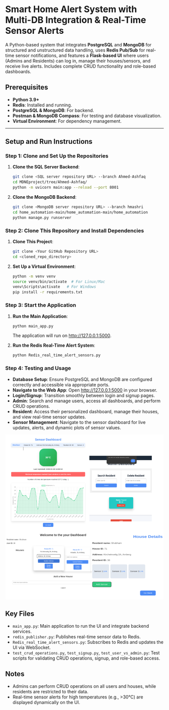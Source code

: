 
# Smart Home Alert System with Multi-DB Integration & Real-Time Sensor Alerts

A Python-based system that integrates **PostgreSQL** and **MongoDB** for structured and unstructured data handling, uses **Redis Pub/Sub** for real-time sensor notifications, and features a **Flask-based UI** where users (Admins and Residents) can log in, manage their houses/sensors, and receive live alerts. Includes complete CRUD functionality and role-based dashboards.

## Prerequisites
- **Python 3.9+**
- **Redis**: Installed and running.
- **PostgreSQL & MongoDB**: For backend.
- **Postman & MongoDB Compass**: For testing and database visualization.
- **Virtual Environment**: For dependency management.

---

## Setup and Run Instructions

### Step 1: Clone and Set Up the Repositories
1. **Clone the SQL Server Backend**:
   ```bash
   git clone <SQL server repository URL> --branch Ahmed-Ashfaq
   cd MDNEproject/tree/Ahmed-Ashfaq/
   python -m uvicorn main:app --reload --port 8001
   ```

2. **Clone the MongoDB Backend**:
   ```bash
   git clone <MongoDB server repository URL> --branch hmashri
   cd home_automation-main/home_automation-main/home_automation
   python manage.py runserver
   ```

### Step 2: Clone This Repository and Install Dependencies
1. **Clone This Project**:
   ```bash
   git clone <Your GitHub Repository URL>
   cd <cloned_repo_directory>
   ```

2. **Set Up a Virtual Environment**:
   ```bash
   python -m venv venv
   source venv/bin/activate  # For Linux/Mac
   venv\Scripts\activate   # For Windows
   pip install -r requirements.txt
   ```

### Step 3: Start the Application
1. **Run the Main Application**:
   ```bash
   python main_app.py
   ```
   The application will run on http://127.0.0.1:5000.

2. **Run the Redis Real-Time Alert System**:
   ```bash
   python Redis_real_time_alert_sensors.py
   ```

### Step 4: Testing and Usage
- **Database Setup**: Ensure PostgreSQL and MongoDB are configured correctly and accessible via appropriate ports.
- **Navigate to the Web App**: Open http://127.0.0.1:5000 in your browser.
- **Login/Signup**: Transition smoothly between login and signup pages.
- **Admin**: Search and manage users, access all dashboards, and perform CRUD operations.
- **Resident**: Access their personalized dashboard, manage their houses, and view real-time sensor updates.
- **Sensor Management**: Navigate to the sensor dashboard for live updates, alerts, and dynamic plots of sensor values.


<p align="center">
  <img src="assets/4.png" alt="4">
</p>

## Key Files
- `main_app.py`: Main application to run the UI and integrate backend services.
- `redis_publisher.py`: Publishes real-time sensor data to Redis.
- `Redis_real_time_alert_sensors.py`: Subscribes to Redis and updates the UI via WebSocket.
- `test_crud_operations.py`, `test_signup.py`, `test_user_vs_admin.py`: Test scripts for validating CRUD operations, signup, and role-based access.

## Notes
- Admins can perform CRUD operations on all users and houses, while residents are restricted to their data.
- Real-time sensor alerts for high temperatures (e.g., >30°C) are displayed dynamically on the UI.
